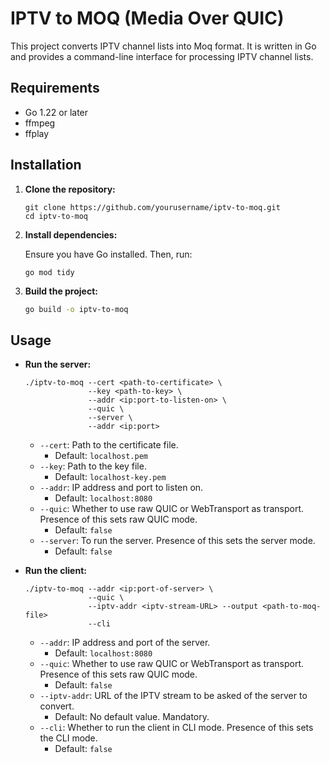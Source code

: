 # IPTV to MOQ (Media Over QUIC)

This project converts IPTV channel lists into Moq format. It is written in Go and provides a command-line interface for processing IPTV channel lists.

## Requirements

- Go 1.22 or later
- ffmpeg
- ffplay

## Installation

1. **Clone the repository:**

    ```
    git clone https://github.com/yourusername/iptv-to-moq.git
    cd iptv-to-moq
    ```

1. **Install dependencies:**

    Ensure you have Go installed. Then, run:

    ```
    go mod tidy
    ```

1. **Build the project:**

    ```sh
    go build -o iptv-to-moq
    ```

## Usage

- **Run the server:**

    ```
    ./iptv-to-moq --cert <path-to-certificate> \
                  --key <path-to-key> \
                  --addr <ip:port-to-listen-on> \
                  --quic \
                  --server \
                  --addr <ip:port> 
    ```

    - `--cert`: Path to the certificate file.
        - Default: `localhost.pem`
    - `--key`: Path to the key file.
        - Default: `localhost-key.pem`
    - `--addr`: IP address and port to listen on.
        - Default: `localhost:8080`
    - `--quic`: Whether to use raw QUIC or WebTransport as transport. Presence of this sets raw QUIC mode.
        - Default: `false`
    - `--server`: To run the server. Presence of this sets the server mode.
        - Default: `false`
    
- **Run the client:**

    ```
    ./iptv-to-moq --addr <ip:port-of-server> \
                  --quic \
                  --iptv-addr <iptv-stream-URL> --output <path-to-moq-file>
                  --cli
    ```

    - `--addr`: IP address and port of the server.
        - Default: `localhost:8080`
    - `--quic`: Whether to use raw QUIC or WebTransport as transport. Presence of this sets raw QUIC mode.
        - Default: `false`
    - `--iptv-addr`: URL of the IPTV stream to be asked of the server to convert.
        - Default: No default value. Mandatory.
    - `--cli`: Whether to run the client in CLI mode. Presence of this sets the CLI mode.
        - Default: `false`